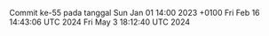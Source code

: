 Commit ke-55 pada tanggal Sun Jan 01 14:00 2023 +0100
Fri Feb 16 14:43:06 UTC 2024
Fri May  3 18:12:40 UTC 2024
